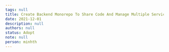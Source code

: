 ```yaml
---
tags: null
title: Create Backend Monorepo To Share Code And Manage Multiple Services In One Repo
date: 2021-12-01
description: null
authors: null
status: Adopt
note: null
person: minhth
---
```


